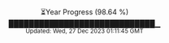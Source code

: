 <p align="center">
⏳Year Progress (98.64 %) <br>
█████████████████████████████▁ <br>
<sub>Updated: Wed, 27 Dec 2023 01:11:45 GMT</sub>
</p>

